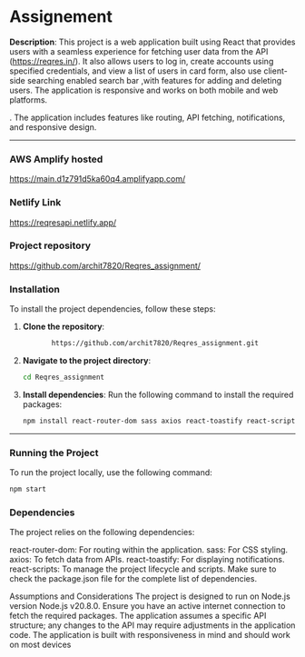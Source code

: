 # Assignement 

**Description**: This project is a web application built using React that provides users with a seamless experience for fetching user data from the API (https://reqres.in/). It also allows users to log in, create accounts using specified credentials, and view a list of users in card form, also use client-side searching enabled search bar ,with features for adding and deleting users. The application is responsive and works on both mobile and web platforms. 

. The application includes features like routing, API fetching, notifications, and responsive design.

---

### AWS Amplify hosted 

https://main.d1z791d5ka60q4.amplifyapp.com/

### Netlify Link
https://reqresapi.netlify.app/

### Project repository
https://github.com/archit7820/Reqres_assignment/

### Installation

To install the project dependencies, follow these steps:

1. **Clone the repository**:
    ```bash
           https://github.com/archit7820/Reqres_assignment.git
    ```
2. **Navigate to the project directory**:
    ```bash
    cd Reqres_assignment
    ```
3. **Install dependencies**:
    Run the following command to install the required packages:
    ```bash
    npm install react-router-dom sass axios react-toastify react-scripts
    ```

---

### Running the Project

To run the project locally, use the following command:
```bash
npm start
```




### Dependencies
The project relies on the following dependencies:

react-router-dom: For routing within the application.
sass: For CSS styling.
axios: To fetch data from APIs.
react-toastify: For displaying notifications.
react-scripts: To manage the project lifecycle and scripts.
Make sure to check the package.json file for the complete list of dependencies.

Assumptions and Considerations
The project is designed to run on Node.js version Node.js v20.8.0.
Ensure you have an active internet connection to fetch the required packages.
The application assumes a specific API structure; any changes to the API may require adjustments in the application code.
The application is built with responsiveness in mind and should work on most devices


